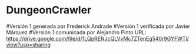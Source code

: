 # DungeonCrawler
#Versión 1 generada por Frederick Andrade
#Versión 1 verificada por Javier Márquez
#Versión 1 comunicada por Alejandro Pinto
URL: https://drive.google.com/file/d/1LQpRENJcQLVvMc7ZTenEg540r9GYFWTl/view?usp=sharing
#
#
#
#
